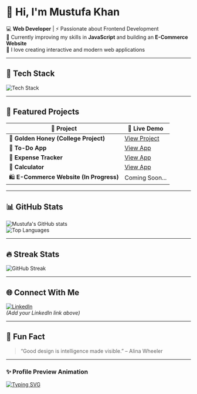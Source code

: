 # 👋 Hi, I'm Mustufa Khan  

💻 **Web Developer** | ⚡ Passionate about Frontend Development  
🌱 Currently improving my skills in **JavaScript** and building an **E-Commerce Website**  
🚀 I love creating interactive and modern web applications  

---

## 🧰 Tech Stack  
<img src="https://skillicons.dev/icons?i=html,css,js,bootstrap,github,vscode" alt="Tech Stack" />

---

## 🚀 Featured Projects  

| 🧩 Project | 🔗 Live Demo |
|------------|--------------|
| 🍯 **Golden Honey (College Project)** | [View Project](https://golden-honey.netlify.app/) |
| 📝 **To-Do App** | [View App](https://todo-app-26-9-2025.netlify.app/) |
| 💸 **Expense Tracker** | [View App](https://expense-tracker-application-27-09-25.netlify.app/) |
| 🧮 **Calculator** | [View App](https://calculater-24-9-2025.netlify.app/) |
| 🛍️ **E-Commerce Website (In Progress)** | Coming Soon... |

---

## 📊 GitHub Stats  

![Mustufa's GitHub stats](https://github-readme-stats.vercel.app/api?username=M-Mustufa-Khan&show_icons=true&theme=tokyonight&hide_border=true&border_radius=10)  
![Top Languages](https://github-readme-stats.vercel.app/api/top-langs/?username=M-Mustufa-Khan&layout=compact&theme=tokyonight&hide_border=true&border_radius=10)

---

## 🔥 Streak Stats  
![GitHub Streak](https://github-readme-streak-stats.herokuapp.com/?user=M-Mustufa-Khan&theme=tokyonight&hide_border=true&border_radius=10)

---

## 🌐 Connect With Me  
[![LinkedIn](https://img.shields.io/badge/LinkedIn-blue?logo=linkedin&logoColor=white)](https://www.linkedin.com)  
*(Add your LinkedIn link above)*  

---

## 💬 Fun Fact  
> “Good design is intelligence made visible.” – Alina Wheeler  

---

### ✨ Profile Preview Animation  
[![Typing SVG](https://readme-typing-svg.herokuapp.com?size=24&color=FFD700&lines=Frontend+Web+Developer;JavaScript+Learner;Building+Creative+Projects)](https://git.io/typing-svg)

